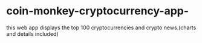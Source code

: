 # coin-monkey-cryptocurrency-app-
this web app displays the top 100 cryptocurrencies and crypto news.(charts and details included)

